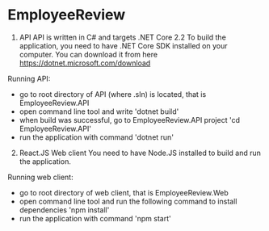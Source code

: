 # EmployeeReview

1. API
API is written in C# and targets .NET Core 2.2
To build the application, you need to have .NET Core SDK installed on your computer. You can download it from here https://dotnet.microsoft.com/download

Running API:
- go to root directory of API (where .sln) is located, that is EmployeeReview.API
- open command line tool and write 
'dotnet build'
- when build was successful, go to EmployeeReview.API project 
'cd EmployeeReview.API'
- run the application with command
'dotnet run'

2. React.JS Web client
You need to have Node.JS installed to build and run the application.

Running web client:
- go to root directory of web client, that is EmployeeReview.Web
- open command line tool and run the following command to install dependencies
'npm install'
- run the application with command
'npm start'

